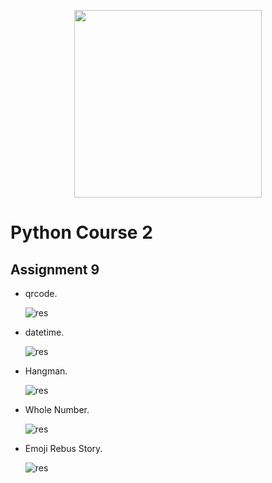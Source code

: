 <!-- ![res]() -->
  <p align="center"><a href="https://www.python.org/" target="_blank"><img src="https://www.python.org/static/img/python-logo@2x.png" width="300"></a></p>

# Python Course 2
## Assignment 9
- qrcode.

    ![res](https://github.com/MohamadNematizadeh/pythonon_course2/blob/main/Assignment%209/output/qrcode.png?raw=true)

- datetime.

    ![res](https://github.com/MohamadNematizadeh/pythonon_course2/blob/main/Assignment%209/output/output_datetime.png?raw=true)

- Hangman.

    ![res](https://github.com/MohamadNematizadeh/pythonon_course2/blob/main/Assignment%209/output/output_hangman.png?raw=true) 

- Whole Number.

    ![res](https://github.com/MohamadNematizadeh/pythonon_course2/blob/main/Assignment%209/output/output_whole_number.png?raw=true) 

- Emoji Rebus Story.

    ![res](https://github.com/MohamadNematizadeh/pythonon_course2/blob/main/Assignment%209/output/output_text_emoji.png?raw=true) 
